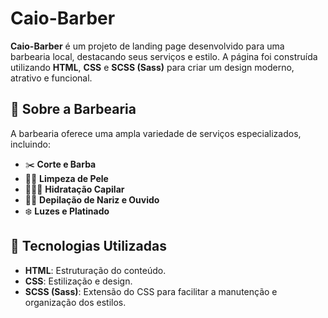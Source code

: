 # Caio-Barber

**Caio-Barber** é um projeto de landing page desenvolvido para uma barbearia local, destacando seus serviços e estilo. A página foi construída utilizando **HTML**, **CSS** e **SCSS (Sass)** para criar um design moderno, atrativo e funcional.

## 💈 Sobre a Barbearia
A barbearia oferece uma ampla variedade de serviços especializados, incluindo:
- ✂️ **Corte e Barba**  
- 💆🏻 **Limpeza de Pele**  
- 💇🏻‍♂️ **Hidratação Capilar**  
- 👂🏼 **Depilação de Nariz e Ouvido**  
- ❄️ **Luzes e Platinado**

## 🚀 Tecnologias Utilizadas
- **HTML**: Estruturação do conteúdo.  
- **CSS**: Estilização e design.  
- **SCSS (Sass)**: Extensão do CSS para facilitar a manutenção e organização dos estilos.  
